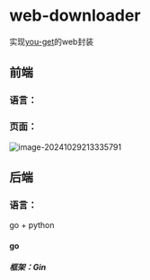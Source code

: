 # web-downloader

实现[you-get]("https://github.com/soimort/you-get")的web封装

## 前端

### 语言：

### 页面：

![image-20241029213335791](C:\Users\youyg\AppData\Roaming\Typora\typora-user-images\image-20241029213335791.png)

## 后端

### 语言：

go + python

#### go

##### 框架：Gin

